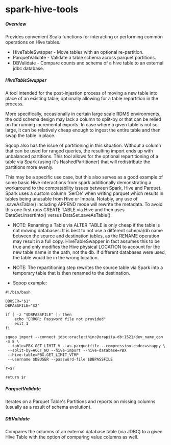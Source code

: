 spark-hive-tools
================


##### Overview

  Provides convenient Scala functions for interacting or performing common operations on Hive tables.


 * HiveTableSwapper - Move tables with an optional re-partition.
 * ParquetValidate  - Validate a table schema across parquet partitions.
 * DBValidate       - Compare counts and schema of a hive table to an external jdbc database.

##### HiveTableSwapper

A tool intended for the post-injestion process of moving a new table into place of an existing 
table; optionally allowing for a table repartition in the process.

More specifically, occasionally in certain large scale RDMS environments, the odd schema design 
may lack a column to split-by or that can be relied on for running incremental exports.  In case 
where a given table is not so large, it can be relatively cheap enough to ingest the entire table 
and then swap the table in place.  
 
  Sqoop also has the issue of partitioning in this situation.  Without a column that can be used 
for ranged queries, the resulting import ends up with unbalanced partitions. This tool allows 
for the optional repartitioning of a table via Spark (using it's HashedPartitioner) that will 
redistribute the partitions more evenly.

  This may be a specific use case, but this also serves as a good example of some basic Hive 
interactions from spark additionally demonstrating a workaround to the compatability issues 
between Spark, Hive and Parquet. Spark uses a custom column 'SerDe' when writing parquet which 
results in tables being unusable from Hive or Impala. Notably, any use of .saveAsTable() including 
APPEND mode will rewrite the metadata. To avoid this one first runs CREATE TABLE via Hive and then 
uses DataSet.insertInto() versus DataSet.saveAsTable().

 - NOTE: Renaming a Table via ALTER TABLE is only cheap if the table is not moving databases. It 
 is best to not use a different schema/db name between the source and destination tables, as the 
 RENAME operation may result in a full copy. HiveTableSwapper in fact assumes this to be true and 
 only modifies the Hive physical LOCATION to account for the new table name in the path, not the 
 db. If different databases were used, the table would be in the wrong location.
 
 - NOTE: The repartitioning step rewrites the source table via Spark into a temporary table that 
 is then renamed to the destination.

 - Sqoop example:

```
#!/bin/bash

DBUSER="$1"
DBPASSFILE="$2"

if [ -z "$DBPASSFILE" ]; then
    echo "ERROR: Password file not provided"
    exit 1
fi

sqoop import --connect jdbc:oracle:thin:@orapita-db:1521/dev_name_con -m 8 \
 --table=PBX.GET_LIMIT_V --as-parquetfile --compression-codec=snappy \
 --split-by=ACCT_NO --hive-import --hive-database=PBX 
 --hive-table=PBX.GET_LIMIT_VTMP 
 --username $DBUSER --password-file $DBPASSFILE

r=$?

return $r
``` 


<!--
 * Repartitioner 
--> 

##### ParquetValidate
 
 Iterates on a Parquet Table's Partitions and reports on missing columns (usually as a result of 
 schema evolution).


##### DBValidate

Compares the columns of an external database table (via JDBC) to a given Hive Table with the 
option of comparing value columns as well.



